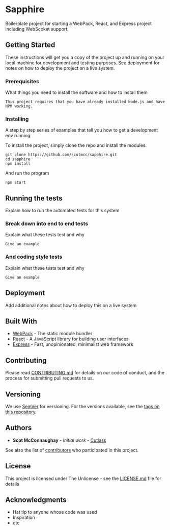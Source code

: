 # Sapphire

Boilerplate project for starting a WebPack, React, and Express project including WebScoket support.

## Getting Started

These instructions will get you a copy of the project up and running on your local machine for development and testing purposes. See deployment for notes on how to deploy the project on a live system.

### Prerequisites

What things you need to install the software and how to install them

```
This project requires that you have already installed Node.js and have NPM working.
```

### Installing

A step by step series of examples that tell you how to get a development env running

To install the project, simply clone the repo and install the modules.

```
git clone https://github.com/scotmcc/sapphire.git
cd sapphire
npm install
```

And run the program

```
npm start
```

## Running the tests

Explain how to run the automated tests for this system

### Break down into end to end tests

Explain what these tests test and why

```
Give an example
```

### And coding style tests

Explain what these tests test and why

```
Give an example
```

## Deployment

Add additional notes about how to deploy this on a live system

## Built With

* [WebPack](https://webpack.js.org/) - The static module bundler
* [React](https://reactjs.org/) - A JavaScript library for building user interfaces
* [Express](https://expressjs.com/) - Fast, unopinionated, minimalist web framework

## Contributing

Please read [CONTRIBUTING.md](CONTRIBUTING.md) for details on our code of conduct, and the process for submitting pull requests to us.

## Versioning

We use [SemVer](http://semver.org/) for versioning. For the versions available, see the [tags on this repository](https://github.com/scotmcc/sapphire/tags). 

## Authors

* **Scot McConnaughay** - *Initial work* - [Cutlass]()

See also the list of [contributors](https://github.com/scotmcc/sapphire/graphs/contributors) who participated in this project.

## License

This project is licensed under The Unlicense - see the [LICENSE.md](LICENSE.md) file for details

## Acknowledgments

* Hat tip to anyone whose code was used
* Inspiration
* etc

